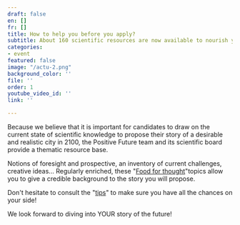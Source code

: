 ```yaml
---
draft: false
en: []
fr: []
title: How to help you before you apply?
subtitle: About 160 scientific resources are now available to nourish your reflection!
categories:
- event
featured: false
image: "/actu-2.png"
background_color: ''
file: ''
order: 1
youtube_video_id: ''
link: ''

---
```

Because we believe that it is important for candidates to draw on the current state of scientific knowledge to propose their story of a desirable and realistic city in 2100, the Positive Future team and its scientific board provide a thematic resource base.

Notions of foresight and prospective, an inventory of current challenges, creative ideas... Regularly enriched, these "[Food for thought](mailto:http://www.positive-future.org/resources)"topics allow you to give a credible background to the story you will propose.

Don't hesitate to consult the "[tips](mailto:http://www.positive-future.org/contest/tips)" to make sure you have all the chances on your side!

We look forward to diving into YOUR story of the future!